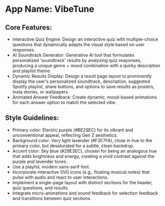 # **App Name**: VibeTune

## Core Features:

- Interactive Quiz Engine: Design an interactive quiz with multiple-choice questions that dynamically adapts the visual style based on user responses.
- AI Soundtrack Generator: Generative AI tool that formulates personalized 'soundtrack' results by analyzing quiz responses, producing a unique genre + mood combination with a quirky description and playlist theme.
- Dynamic Results Display: Design a result page layout to prominently display the user's personalized soundtrack, description, suggested Spotify playlist, share buttons, and options to save results as posters, Insta stories, or wallpapers.
- Animated Answer Feedback: Create dynamic, mood-based animations for each answer option to match the selected vibe.

## Style Guidelines:

- Primary color: Electric purple (#BE29EC) for its vibrant and unconventional appeal, reflecting Gen Z aesthetics.
- Background color: Very light lavender (#F2E7FA), close in hue to the primary color, but desaturated for a subtle, clean backdrop.
- Accent color: Sky blue (#29E3EC), chosen for being an analogous hue that adds brightness and energy, creating a vivid contrast against the purple and lavender tones.
- Use a playful, modern sans-serif font.
- Incorporate interactive SVG icons (e.g., floating musical notes) that pulse with audio and react to user interactions.
- Implement a single-page layout with distinct sections for the header, quiz questions, and results.
- Integrate micro-animations and sound feedback for selection feedback and transitions between quiz sections.